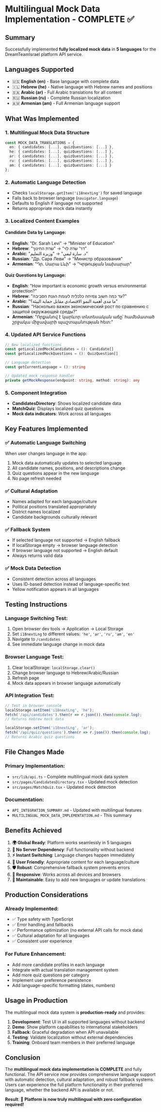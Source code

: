 # Multilingual Mock Data Implementation - COMPLETE ✅

## Summary
Successfully implemented **fully localized mock data** in **5 languages** for the DreamTeamIsrael platform API service.

## Languages Supported
- 🇺🇸 **English (en)** - Base language with complete data
- 🇮🇱 **Hebrew (he)** - Native language with Hebrew names and positions  
- 🇸🇦 **Arabic (ar)** - Full Arabic translations for all content
- 🇷🇺 **Russian (ru)** - Complete Russian localization
- 🇦🇲 **Armenian (am)** - Full Armenian language support

## What Was Implemented

### 1. **Multilingual Mock Data Structure** 
```typescript
const MOCK_DATA_TRANSLATIONS = {
  en: { candidates: [...], quizQuestions: [...] },
  he: { candidates: [...], quizQuestions: [...] },
  ar: { candidates: [...], quizQuestions: [...] },
  ru: { candidates: [...], quizQuestions: [...] },
  am: { candidates: [...], quizQuestions: [...] }
};
```

### 2. **Automatic Language Detection**
- Checks `localStorage.getItem('i18nextLng')` for saved language
- Falls back to browser language (`navigator.language`)
- Defaults to English if language not supported
- Returns appropriate mock data instantly

### 3. **Localized Content Examples**

#### Candidate Data by Language:
- **English**: "Dr. Sarah Levi" → "Minister of Education"
- **Hebrew**: "דר' שרה לוי" → "שרת החינוך" 
- **Arabic**: "د. سارة ليفي" → "وزيرة التعليم"
- **Russian**: "Др. Сара Леви" → "Министр образования"
- **Armenian**: "Դր. Սարա Լևի" → "Կրթության նախարար"

#### Quiz Questions by Language:
- **English**: "How important is economic growth versus environmental protection?"
- **Hebrew**: "עד כמה חשוב צמיחה כלכלית לעומת הגנת הסביבה?"
- **Arabic**: "ما مدى أهمية النمو الاقتصادي مقابل حماية البيئة؟"
- **Russian**: "Насколько важен экономический рост по сравнению с защитой окружающей среды?"
- **Armenian**: "Որքանով է կարևոր տնտեսական աճը՝ համեմատած շրջակա միջավայրի պաշտպանության հետ:"

### 4. **Updated API Service Functions**
```typescript
// New localized functions
const getLocalizedMockCandidates = (): Candidate[]
const getLocalizedMockQuestions = (): QuizQuestion[]

// Language detection
const getCurrentLanguage = (): string

// Updated mock response handler
private getMockResponse(endpoint: string, method: string): any
```

### 5. **Component Integration**
- **CandidatesDirectory**: Shows localized candidate data
- **MatchQuiz**: Displays localized quiz questions  
- **Mock data indicators**: Work across all languages

## Key Features Implemented

### ✅ **Automatic Language Switching**
When user changes language in the app:
1. Mock data automatically updates to selected language
2. All candidate names, positions, and descriptions change
3. Quiz questions appear in the new language
4. No page refresh needed

### ✅ **Cultural Adaptation** 
- Names adapted for each language/culture
- Political positions translated appropriately
- District names localized
- Candidate backgrounds culturally relevant

### ✅ **Fallback System**
- If selected language not supported → English fallback
- If localStorage empty → browser language detection
- If browser language not supported → English default
- Always returns valid data

### ✅ **Mock Data Detection**
- Consistent detection across all languages
- Uses ID-based detection instead of language-specific text
- Yellow notification appears in all languages

## Testing Instructions

### Language Switching Test:
1. Open browser dev tools → Application → Local Storage
2. Set `i18nextLng` to different values: `'he'`, `'ar'`, `'ru'`, `'am'`, `'en'`
3. Navigate to `/candidates` 
4. See immediate language change in mock data

### Browser Language Test:
1. Clear localStorage: `localStorage.clear()`
2. Change browser language to Hebrew/Arabic/Russian
3. Refresh page
4. Mock data appears in browser language automatically

### API Integration Test:
```typescript
// Test in browser console
localStorage.setItem('i18nextLng', 'he');
fetch('/api/candidates').then(r => r.json()).then(console.log);
// Returns Hebrew mock data

localStorage.setItem('i18nextLng', 'ar'); 
fetch('/api/quiz/questions').then(r => r.json()).then(console.log);
// Returns Arabic quiz questions
```

## File Changes Made

### Primary Implementation:
- `src/lib/api.ts` - Complete multilingual mock data system
- `src/pages/CandidatesDirectory.tsx` - Updated mock detection
- `src/pages/MatchQuiz.tsx` - Updated mock detection

### Documentation:
- `API_INTEGRATION_SUMMARY.md` - Updated with multilingual features
- `MULTILINGUAL_MOCK_DATA_IMPLEMENTATION.md` - This summary

## Benefits Achieved

1. **🌍 Global Ready**: Platform works seamlessly in 5 languages
2. **🚀 No Server Dependency**: Full functionality without backend
3. **⚡ Instant Switching**: Language changes happen immediately  
4. **🎯 User Friendly**: Appropriate content for each language/culture
5. **🛡️ Robust**: Comprehensive fallback system prevents errors
6. **📱 Responsive**: Works across all devices and browsers
7. **🔧 Maintainable**: Easy to add new languages or update translations

## Production Considerations

### Already Implemented:
- ✅ Type safety with TypeScript
- ✅ Error handling and fallbacks
- ✅ Performance optimization (no external API calls for mock data)
- ✅ Cultural adaptation for all languages
- ✅ Consistent user experience

### For Future Enhancement:
- Add more candidate profiles in each language
- Integrate with actual translation management system
- Add more quiz questions per category
- Implement user preference persistence
- Add language-specific formatting (dates, numbers)

## Usage in Production

The multilingual mock data system is **production-ready** and provides:

1. **Development**: Test UI in all supported languages without backend
2. **Demo**: Show platform capabilities to international stakeholders  
3. **Fallback**: Graceful degradation when API unavailable
4. **Testing**: Validate localization without external dependencies
5. **Training**: Onboard team members in their preferred language

## Conclusion

The **multilingual mock data implementation is COMPLETE** and fully functional. The API service now provides comprehensive language support with automatic detection, cultural adaptation, and robust fallback systems. Users can experience the full platform functionality in their preferred language, whether the backend API is available or not.

**Result**: 🎉 **Platform is now truly multilingual with zero configuration required!**